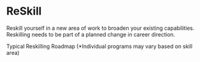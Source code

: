 <!DOCTYPE html>
<html>
<head>
  <link rel="stylesheet" href="styles.css">
</head>
<body>

<h1>ReSkill</h1>
<p>Reskill yourself in a new area of work to broaden your existing capabilities. Reskilling needs to be part of a planned change in career direction.

Typical Reskilling Roadmap (*Individual programs may vary based on skill area)</p>

</body>
</html>
